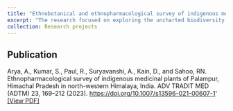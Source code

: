 ```yaml
---
title: "Ethnobotanical and ethnopharmacological survey of indigenous medicinal plants of Palampur, Himachal Pradesh in North‑Western Himalaya, India"
excerpt: "The research focused on exploring the uncharted biodiversity of the Himalayas, where **19 medicinal plant species** were **identified for their novel or lesser-known ethnomedicinal applications**. Additionally, **3 threatened wild plant species** were collected from the study area. The research also examined the sustainable lifestyle of native tribes and locals who utilized these medicinal plants to treat various ailments. The study underscored the immense potential of medicinal plants as a source of raw materials for the discovery of new bioactive compounds and drugs. We collected a **total of 102 plant samples**, which were subsequently preserved for herbarium preparation through numerous treks and forest expeditions.The maximum number of species belongs to the family Lamiaceae (7), Fabaceae (7), Asteraceae (6), Moraceae (4 species), Apocyanaceae (4 species) and Euphorbiaceae (3 species). Different plant parts were used by local informants such as leaves, galls, fruits, seeds, latex, stem, root, flowers, bark, and rhizomes. In addition to the aforementioned findings, the study also revealed that the majority of plant species were employed in the treatment of gastro-intestinal disorders (48 species), followed by skin disorders (34 species) and respiratory disorders (25 species). Furthermore, we conducted direct interviews with 77 traditional healers, tribes, and locals to understand their usage of medicinal plants in disease treatment. This comprehensive approach provided valuable insights into the therapeutic potential of Himalayan flora.<br/><img src='/images/ethnobotanical_survey.png)'>" 
collection: Research projects
---
```


## Publication
Arya, A., Kumar, S., Paul, R., Suryavanshi, A., Kain, D., and Sahoo, RN. Ethnopharmacological survey of indigenous medicinal plants of Palampur, Himachal Pradesh in north-western Himalaya, India. ADV TRADIT MED (ADTM) 23, 169–212 (2023). https://doi.org/10.1007/s13596-021-00607-1' [[View PDF]](https://rnsahoo96.github.io/files/ethnopharmacology-palampur.pdf)
